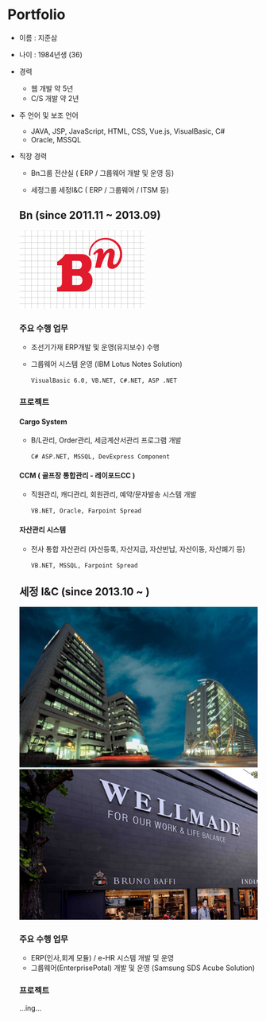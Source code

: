 # Portfolio

- 이름 : 지준삼
- 나이 : 1984년생 (36)

- 경력

  - 웹 개발 약 5년
  - C/S 개발 약 2년

- 주 언어 및 보조 언어
  - JAVA, JSP, JavaScript, HTML, CSS, Vue.js, VisualBasic, C#
  - Oracle, MSSQL

- 직장 경력

  - Bn그룹 전산실 ( ERP / 그룹웨어 개발 및 운영  등)
  
  - 세정그룹 세정I&C ( ERP / 그룹웨어 / ITSM 등)
  
  
  

  ## Bn (since 2011.11 ~ 2013.09)
  
  ![history-1](assets/Bn.png)

  ### 주요 수행 업무 

  - 조선기가재 ERP개발 및 운영(유지보수) 수행
  
  - 그룹웨어 시스템 운영 (IBM Lotus Notes Solution)
  
    `VisualBasic 6.0, VB.NET, C#.NET, ASP .NET`

  ### 프로젝트

  #### Cargo System
  
  - B/L관리, Order관리, 세금계산서관리 프로그램 개발
  
    `C# ASP.NET, MSSQL, DevExpress Component`
  
   
  #### CCM ( 골프장 통합관리 - 레이포드CC )
  
  - 직원관리, 캐디관리, 회원관리, 예약/문자발송 시스템 개발
  
    `VB.NET, Oracle, Farpoint Spread` 


  #### 자산관리 시스템
  
  - 전사 통합 자산관리 (자산등록, 자산지급, 자산반납, 자산이동, 자산폐기 등)
  
    `VB.NET, MSSQL, Farpoint Spread`
  
  ## 세정 I&C (since 2013.10 ~ )
  
  ![history-2](assets/Sejung.png)
  
  ### 주요 수행 업무 

  - ERP(인사,회계 모듈) / e-HR 시스템 개발 및 운영
  - 그룹웨어(EnterprisePotal) 개발 및 운영 (Samsung SDS Acube Solution)
  
  ### 프로젝트
  
  ...ing...